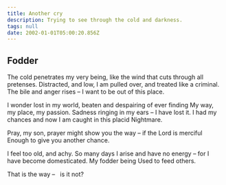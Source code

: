 ```yaml
---
title: Another cry
description: Trying to see through the cold and darkness.
tags: null
date: 2002-01-01T05:00:20.856Z
---
```


<div class="poem">

## Fodder

The cold penetrates my very being,
like the wind that cuts through all pretenses.
Distracted, and low,
I am pulled over,
and treated like a criminal.
The bile and anger rises –
I want to be out of this place.

I wonder lost in my world,
beaten and despairing of ever finding
My way, my place, my passion.
Sadness ringing in my ears – I have lost it.
I had my chances
and now I am caught in this placid
Nightmare.

Pray, my son,
prayer might show you the way –
if the Lord is merciful
Enough to give you another chance.

I feel too old, and achy.
So many days
I arise and have no energy –
for I have become domesticated.
My fodder being
Used to feed others.

That is the way –
&nbsp;&nbsp;is it not?

</div>
